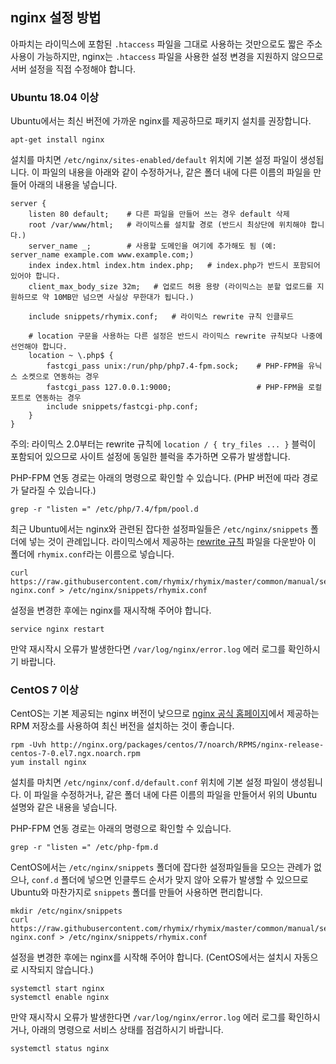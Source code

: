 nginx 설정 방법
---------------

아파치는 라이믹스에 포함된 `.htaccess` 파일을 그대로 사용하는 것만으로도 짧은 주소 사용이 가능하지만,
nginx는 `.htaccess` 파일을 사용한 설정 변경을 지원하지 않으므로 서버 설정을 직접 수정해야 합니다.

### Ubuntu 18.04 이상

Ubuntu에서는 최신 버전에 가까운 nginx를 제공하므로 패키지 설치를 권장합니다.

    apt-get install nginx

설치를 마치면 `/etc/nginx/sites-enabled/default` 위치에 기본 설정 파일이 생성됩니다.
이 파일의 내용을 아래와 같이 수정하거나, 같은 폴더 내에 다른 이름의 파일을 만들어 아래의 내용을 넣습니다.

    server {
        listen 80 default;    # 다른 파일을 만들어 쓰는 경우 default 삭제
        root /var/www/html;   # 라이믹스를 설치할 경로 (반드시 최상단에 위치해야 합니다.)
        server_name _;        # 사용할 도메인을 여기에 추가해도 됨 (예: server_name example.com www.example.com;)
        index index.html index.htm index.php;   # index.php가 반드시 포함되어 있어야 합니다.
        client_max_body_size 32m;   # 업로드 허용 용량 (라이믹스는 분할 업로드를 지원하므로 약 10MB만 넘으면 사실상 무한대가 됩니다.)
        
        include snippets/rhymix.conf;   # 라이믹스 rewrite 규칙 인클루드
        
        # location 구문을 사용하는 다른 설정은 반드시 라이믹스 rewrite 규칙보다 나중에 선언해야 합니다.
        location ~ \.php$ {
            fastcgi_pass unix:/run/php/php7.4-fpm.sock;    # PHP-FPM을 유닉스 소켓으로 연동하는 경우
            fastcgi_pass 127.0.0.1:9000;                   # PHP-FPM을 로컬 포트로 연동하는 경우
            include snippets/fastcgi-php.conf;
        }
    }

주의: 라이믹스 2.0부터는 rewrite 규칙에 `location / { try_files ... }` 블럭이 포함되어 있으므로
사이트 설정에 동일한 블럭을 추가하면 오류가 발생합니다.

PHP-FPM 연동 경로는 아래의 명령으로 확인할 수 있습니다. (PHP 버전에 따라 경로가 달라질 수 있습니다.)

    grep -r "listen =" /etc/php/7.4/fpm/pool.d

최근 Ubuntu에서는 nginx와 관련된 잡다한 설정파일들은 `/etc/nginx/snippets` 폴더에 넣는 것이 관례입니다.
라이믹스에서 제공하는 [rewrite 규칙](https://github.com/rhymix/rhymix/blob/master/common/manual/server_config/rhymix-nginx.conf) 파일을 다운받아
이 폴더에 `rhymix.conf`라는 이름으로 넣습니다.

    curl https://raw.githubusercontent.com/rhymix/rhymix/master/common/manual/server_config/rhymix-nginx.conf > /etc/nginx/snippets/rhymix.conf

설정을 변경한 후에는 nginx를 재시작해 주어야 합니다.

    service nginx restart

만약 재시작시 오류가 발생한다면 `/var/log/nginx/error.log` 에러 로그를 확인하시기 바랍니다.

### CentOS 7 이상

CentOS는 기본 제공되는 nginx 버전이 낮으므로 [nginx 공식 홈페이지](https://nginx.org/en/linux_packages.html)에서 제공하는
RPM 저장소를 사용하여 최신 버전을 설치하는 것이 좋습니다.

    rpm -Uvh http://nginx.org/packages/centos/7/noarch/RPMS/nginx-release-centos-7-0.el7.ngx.noarch.rpm
    yum install nginx

설치를 마치면 `/etc/nginx/conf.d/default.conf` 위치에 기본 설정 파일이 생성됩니다.
이 파일을 수정하거나, 같은 폴더 내에 다른 이름의 파일을 만들어서
위의 Ubuntu 설명와 같은 내용을 넣습니다.

PHP-FPM 연동 경로는 아래의 명령으로 확인할 수 있습니다.

    grep -r "listen =" /etc/php-fpm.d

CentOS에서는 `/etc/nginx/snippets` 폴더에 잡다한 설정파일들을 모으는 관례가 없으나,
`conf.d` 폴더에 넣으면 인클루드 순서가 맞지 않아 오류가 발생할 수 있으므로
Ubuntu와 마찬가지로 `snippets` 폴더를 만들어 사용하면 편리합니다.

    mkdir /etc/nginx/snippets
    curl https://raw.githubusercontent.com/rhymix/rhymix/master/common/manual/server_config/rhymix-nginx.conf > /etc/nginx/snippets/rhymix.conf

설정을 변경한 후에는 nginx를 시작해 주어야 합니다. (CentOS에서는 설치시 자동으로 시작되지 않습니다.)

    systemctl start nginx
    systemctl enable nginx

만약 재시작시 오류가 발생한다면 `/var/log/nginx/error.log` 에러 로그를 확인하시거나, 아래의 명령으로 서비스 상태를 점검하시기 바랍니다.

    systemctl status nginx
